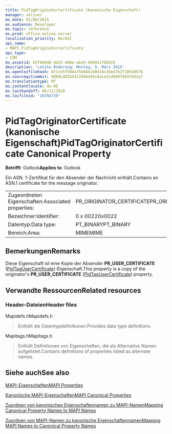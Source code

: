```yaml
---
title: PidTagOriginatorCertificate (kanonische Eigenschaft)
manager: soliver
ms.date: 03/09/2015
ms.audience: Developer
ms.topic: reference
ms.prod: office-online-server
localization_priority: Normal
api_name:
- MAPI.PidTagOriginatorCertificate
api_type:
- COM
ms.assetid: 65f890d8-9d25-408e-ab29-89991278b92d
description: 'Letzte Änderung: Montag, 9. März 2015'
ms.openlocfilehash: 871ce5f594a75b9441d0434c3be47b2718540576
ms.sourcegitcommit: 9d60cd82b5413446e5bc8ace2cd689f683fb41a7
ms.translationtype: MT
ms.contentlocale: de-DE
ms.lasthandoff: 06/11/2018
ms.locfileid: "19794736"
---
```

# <a name="pidtagoriginatorcertificate-canonical-property"></a><span data-ttu-id="9276e-103">PidTagOriginatorCertificate (kanonische Eigenschaft)</span><span class="sxs-lookup"><span data-stu-id="9276e-103">PidTagOriginatorCertificate Canonical Property</span></span>

  
  
<span data-ttu-id="9276e-104">**Betrifft**: Outlook</span><span class="sxs-lookup"><span data-stu-id="9276e-104">**Applies to**: Outlook</span></span> 
  
<span data-ttu-id="9276e-105">Ein ASN. 1-Zertifikat für den Absender der Nachricht enthält.</span><span class="sxs-lookup"><span data-stu-id="9276e-105">Contains an ASN.1 certificate for the message originator.</span></span>
  
|||
|:-----|:-----|
|<span data-ttu-id="9276e-106">Zugeordneten Eigenschaften:</span><span class="sxs-lookup"><span data-stu-id="9276e-106">Associated properties:</span></span>  <br/> |<span data-ttu-id="9276e-107">PR_ORIGINATOR_CERTIFICATE</span><span class="sxs-lookup"><span data-stu-id="9276e-107">PR_ORIGINATOR_CERTIFICATE</span></span>  <br/> |
|<span data-ttu-id="9276e-108">Bezeichner:</span><span class="sxs-lookup"><span data-stu-id="9276e-108">Identifier:</span></span>  <br/> |<span data-ttu-id="9276e-109">0 x 0022</span><span class="sxs-lookup"><span data-stu-id="9276e-109">0x0022</span></span>  <br/> |
|<span data-ttu-id="9276e-110">Datentyp:</span><span class="sxs-lookup"><span data-stu-id="9276e-110">Data type:</span></span>  <br/> |<span data-ttu-id="9276e-111">PT_BINARY</span><span class="sxs-lookup"><span data-stu-id="9276e-111">PT_BINARY</span></span>  <br/> |
|<span data-ttu-id="9276e-112">Bereich:</span><span class="sxs-lookup"><span data-stu-id="9276e-112">Area:</span></span>  <br/> |<span data-ttu-id="9276e-113">MIME</span><span class="sxs-lookup"><span data-stu-id="9276e-113">MIME</span></span>  <br/> |
   
## <a name="remarks"></a><span data-ttu-id="9276e-114">Bemerkungen</span><span class="sxs-lookup"><span data-stu-id="9276e-114">Remarks</span></span>

<span data-ttu-id="9276e-115">Diese Eigenschaft ist eine Kopie der Absender **PR_USER_CERTIFICATE** ([PidTagUserCertificate](pidtagusercertificate-canonical-property.md))-Eigenschaft.</span><span class="sxs-lookup"><span data-stu-id="9276e-115">This property is a copy of the originator's **PR_USER_CERTIFICATE** ([PidTagUserCertificate](pidtagusercertificate-canonical-property.md)) property.</span></span>
  
## <a name="related-resources"></a><span data-ttu-id="9276e-116">Verwandte Ressourcen</span><span class="sxs-lookup"><span data-stu-id="9276e-116">Related resources</span></span>

### <a name="header-files"></a><span data-ttu-id="9276e-117">Header-Dateien</span><span class="sxs-lookup"><span data-stu-id="9276e-117">Header files</span></span>

<span data-ttu-id="9276e-118">Mapidefs.h</span><span class="sxs-lookup"><span data-stu-id="9276e-118">Mapidefs.h</span></span>
  
> <span data-ttu-id="9276e-119">Enthält die Datentypdefinitionen.</span><span class="sxs-lookup"><span data-stu-id="9276e-119">Provides data type definitions.</span></span>
    
<span data-ttu-id="9276e-120">Mapitags.h</span><span class="sxs-lookup"><span data-stu-id="9276e-120">Mapitags.h</span></span>
  
> <span data-ttu-id="9276e-121">Enthält Definitionen von Eigenschaften, die als Alternative Namen aufgelistet.</span><span class="sxs-lookup"><span data-stu-id="9276e-121">Contains definitions of properties listed as alternate names.</span></span>
    
## <a name="see-also"></a><span data-ttu-id="9276e-122">Siehe auch</span><span class="sxs-lookup"><span data-stu-id="9276e-122">See also</span></span>



[<span data-ttu-id="9276e-123">MAPI-Eigenschaften</span><span class="sxs-lookup"><span data-stu-id="9276e-123">MAPI Properties</span></span>](mapi-properties.md)
  
[<span data-ttu-id="9276e-124">Kanonische MAPI-Eigenschaften</span><span class="sxs-lookup"><span data-stu-id="9276e-124">MAPI Canonical Properties</span></span>](mapi-canonical-properties.md)
  
[<span data-ttu-id="9276e-125">Zuordnen von kanonischen Eigenschaftennamen zu MAPI-Namen</span><span class="sxs-lookup"><span data-stu-id="9276e-125">Mapping Canonical Property Names to MAPI Names</span></span>](mapping-canonical-property-names-to-mapi-names.md)
  
[<span data-ttu-id="9276e-126">Zuordnen von MAPI-Namen zu kanonische Eigenschaftennamen</span><span class="sxs-lookup"><span data-stu-id="9276e-126">Mapping MAPI Names to Canonical Property Names</span></span>](mapping-mapi-names-to-canonical-property-names.md)


